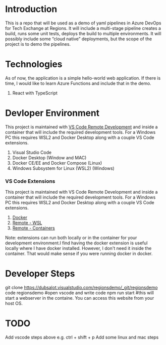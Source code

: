 # Introduction 
This is a repo that will be used as a demo of yaml pipelines in Azure DevOps for Tech Exchange at Regions. It will include a multi-stage pipeline creates a build, runs some unit tests, deploys the build to multiple environments. It will possibly include some “cloud native” deployments, but the scope of the project is to demo the pipelines. 

# Technologies 
As of now, the application is a simple hello-world web application. If there is time, I would like to learn Azure Functions and include that in the demo.
1.	React with TypeScript

# Devloper Environment
This project is maintained with [VS Code Remote Development](https://code.visualstudio.com/docs/remote/remote-overview) and inside a container that will include the required development tools. For a Windows PC this requires WSL2 and Docker Desktop along with a couple VS Code extensions.

1.	Visual Studio Code
1.	Docker Desktop (Window and MAC)
1.  Docker CE/EE and Docker Compose (Linux)
1.	Windows Subsystem for Linux  (WSL2)   (Windows)

### VS Code Extensions
This project is maintained with VS Code Remote Development and inside a container that will include the required development tools. For a Windows PC this requires WSL2 and Docker Desktop along with a couple VS Code extensions.
1. [Docker](https://marketplace.visualstudio.com/items?itemName=ms-azuretools.vscode-docker)
1. [Remote - WSL](https://marketplace.visualstudio.com/items?itemName=ms-vscode-remote.remote-wsl)
1. [Remote - Containers](https://marketplace.visualstudio.com/items?itemName=ms-vscode-remote.rem`ote-containers)

Note: extensions can run both locally or in the container for your development environment.I find having the docker extension is useful locally where I have docker installed. However, I don't need it inside the container. That would make sense if you were running docker in docker.


# Developer Steps
git clone https://dubsalot.visualstudio.com/regionsdemo/_git/regionsdemo
code regionsdemo  #open vscode and write code
npm run start     #this will start a webserver in the containe. You can access this website from your host OS.


# TODO 
Add vscode steps above e.g. ctrl + shift + p
Add some linux and mac steps